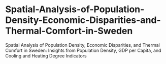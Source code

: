 # Spatial-Analysis-of-Population-Density-Economic-Disparities-and-Thermal-Comfort-in-Sweden
Spatial Analysis of Population Density, Economic Disparities, and Thermal Comfort in Sweden: Insights from Population Density, GDP per Capita, and Cooling and Heating Degree Indicators
